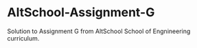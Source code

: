 # AltSchool-Assignment-G
Solution to Assignment G from AltSchool School of Engnineering curriculum.
